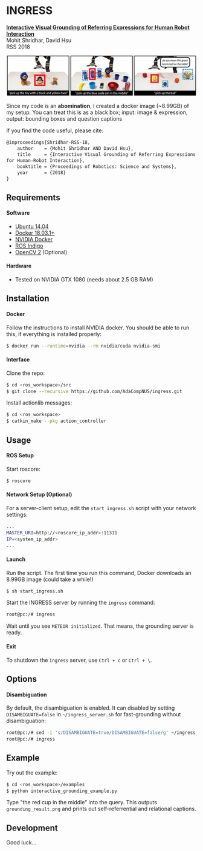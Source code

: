 # INGRESS

[**Interactive Visual Grounding of Referring Expressions for Human Robot Interaction**](http://www.roboticsproceedings.org/rss14/p28.pdf)  
Mohit Shridhar, David Hsu  
RSS 2018

![](data/main_fig_paper.jpg)

Since my code is an **abomination**, I created a docker image (~8.99GB) of my setup. You can treat this is as a black box; input: image & expression, output: bounding boxes and question captions  

If you find the code useful, please cite:

```
@inproceedings{Shridhar-RSS-18, 
    author    = {Mohit Shridhar AND David Hsu}, 
    title     = {Interactive Visual Grounding of Referring Expressions for Human-Robot Interaction}, 
    booktitle = {Proceedings of Robotics: Science and Systems}, 
    year      = {2018}
} 
```

## Requirements

#### Software
- [Ubuntu 14.04](http://releases.ubuntu.com/14.04/)
- [Docker 18.03.1+](https://docs.docker.com/install/linux/docker-ce/ubuntu/#install-docker-ce)
- [NVIDIA Docker](https://github.com/nvidia/nvidia-docker/wiki/Installation-(version-2.0))
- [ROS Indigo](http://wiki.ros.org/indigo/Installation/Ubuntu)
- [OpenCV 2](https://docs.opencv.org/3.4.1/d2/de6/tutorial_py_setup_in_ubuntu.html) (Optional)

#### Hardware
- Tested on NVIDIA GTX 1080 (needs about 2.5 GB RAM)
	
## Installation

#### Docker

Follow the instructions to install NVIDIA docker. You should be able to run this, if everything is installed properly:
```bash
$ docker run --runtime=nvidia --rm nvidia/cuda nvidia-smi
```

#### Interface

Clone the repo:
```bash
$ cd <ros_workspace>/src
$ git clone --recursive https://github.com/AdaCompNUS/ingress.git
```

Install actionlib messages:
```bash
$ cd <ros_workspace>
$ catkin_make --pkg action_controller
```

## Usage

#### ROS Setup

Start roscore:
```bash
$ roscore
```

#### Network Setup (Optional)

For a server-client setup, edit the `start_ingress.sh` script with your network settings:
```bash
...
MASTER_URI=http://<roscore_ip_addr>:11311
IP=<system_ip_addr>
...
```

#### Launch

Run the script. The first time you run this command, Docker downloads an 8.99GB image (could take a while!)  
```bash
$ sh start_ingress.sh
```

Start the INGRESS server by running the `ingress` command:
```bash
root@pc:/# ingress
```

Wait until you see `METEOR initialized`. That means, the grounding server is ready.

#### Exit

To shutdown the `ingress` server, use `Ctrl + c` or `Ctrl + \`.

## Options

#### Disambiguation

By default, the disambiguation is enabled. It can disabled by setting `DISAMBIGUATE=false` in `~/ingress_server.sh` for fast-grounding without disambiguation:

```bash
root@pc:/# sed -i 's/DISAMBIGUATE=true/DISAMBIGUATE=false/g' ~/ingress_server.sh
root@pc:/# ingress
```

## Example

Try out the example:

```bash
$ cd <ros_workspace>/examples
$ python interactive_grounding_example.py
```

Type "the red cup in the middle" into the query. This outputs `grounding_result.png` and prints out self-referrential and relational captions.


## Development

Good luck...




